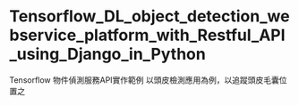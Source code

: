 # Tensorflow_DL_object_detection_webservice_platform_with_Restful_API_using_Django_in_Python
Tensorflow 物件偵測服務API實作範例
以頭皮檢測應用為例，以追蹤頭皮毛囊位置之
